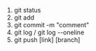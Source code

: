1. git status
2. git add
3. git commit -m "comment"
4. git log / git log --oneline
5. git push [link] [branch]